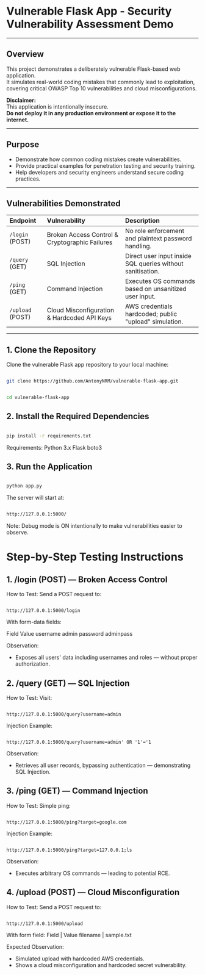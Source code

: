 # Vulnerable Flask App - Security Vulnerability Assessment Demo

---

## Overview

This project demonstrates a deliberately vulnerable Flask-based web application.  
It simulates real-world coding mistakes that commonly lead to exploitation, covering critical OWASP Top 10 vulnerabilities and cloud misconfigurations.

**Disclaimer:**  
This application is intentionally insecure.  
**Do not deploy it in any production environment or expose it to the internet.**

---

## Purpose

- Demonstrate how common coding mistakes create vulnerabilities.
- Provide practical examples for penetration testing and security training.
- Help developers and security engineers understand secure coding practices.

---

## Vulnerabilities Demonstrated

| Endpoint | Vulnerability | Description |
|:---------|:--------------|:------------|
| `/login` (POST) | Broken Access Control & Cryptographic Failures | No role enforcement and plaintext password handling. |
| `/query` (GET) | SQL Injection | Direct user input inside SQL queries without sanitisation. |
| `/ping` (GET) | Command Injection | Executes OS commands based on unsanitized user input. |
| `/upload` (POST) | Cloud Misconfiguration & Hardcoded API Keys | AWS credentials hardcoded; public "upload" simulation. |

---

## 1. Clone the Repository

Clone the vulnerable Flask app repository to your local machine:

```bash

git clone https://github.com/AntonyNRM/vulnerable-flask-app.git
```
```bash

cd vulnerable-flask-app
```

## 2. Install the Required Dependencies

```bash

pip install -r requirements.txt 
```
Requirements:
Python 3.x
Flask
boto3

## 3. Run the Application

```bash

python app.py
```
The server will start at:
```bash

http://127.0.0.1:5000/
```
Note: Debug mode is ON intentionally to make vulnerabilities easier to observe.

# Step-by-Step Testing Instructions

## 1. /login (POST) — Broken Access Control
How to Test:
Send a POST request to:

```http

http://127.0.0.1:5000/login
```
With form-data fields:

Field	Value
username	admin
password	adminpass

Observation:
- Exposes all users' data including usernames and roles — without proper authorization.

## 2. /query (GET) — SQL Injection
How to Test:
Visit:

```http

http://127.0.0.1:5000/query?username=admin

```
Injection Example:

```http

http://127.0.0.1:5000/query?username=admin' OR '1'='1
```
Observation:
- Retrieves all user records, bypassing authentication — demonstrating SQL Injection.

## 3. /ping (GET) — Command Injection
How to Test:
Simple ping:

```http

http://127.0.0.1:5000/ping?target=google.com
```

Injection Example:

```http

http://127.0.0.1:5000/ping?target=127.0.0.1;ls
```

Observation:
- Executes arbitrary OS commands — leading to potential RCE.

## 4. /upload (POST) — Cloud Misconfiguration
How to Test:
Send a POST request to:

```http

http://127.0.0.1:5000/upload
```

With form field:
Field | Value
filename | sample.txt

Expected Observation:
- Simulated upload with hardcoded AWS credentials.
- Shows a cloud misconfiguration and hardcoded secret vulnerability.
